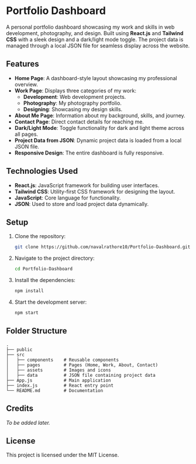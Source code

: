 
# Portfolio Dashboard

A personal portfolio dashboard showcasing my work and skills in web development, photography, and design. Built using **React.js** and **Tailwind CSS** with a sleek design and a dark/light mode toggle. The project data is managed through a local JSON file for seamless display across the website.

## Features

- **Home Page**: A dashboard-style layout showcasing my professional overview.
- **Work Page**: Displays three categories of my work:
  - **Development**: Web development projects.
  - **Photography**: My photography portfolio.
  - **Designing**: Showcasing my design skills.
- **About Me Page**: Information about my background, skills, and journey.
- **Contact Page**: Direct contact details for reaching me.
- **Dark/Light Mode**: Toggle functionality for dark and light theme across all pages.
- **Project Data from JSON**: Dynamic project data is loaded from a local JSON file.
- **Responsive Design**: The entire dashboard is fully responsive.

## Technologies Used

- **React.js**: JavaScript framework for building user interfaces.
- **Tailwind CSS**: Utility-first CSS framework for designing the layout.
- **JavaScript**: Core language for functionality.
- **JSON**: Used to store and load project data dynamically.

## Setup

1. Clone the repository:
   ```bash
   git clone https://github.com/navalrathore10/Portfolio-Dashboard.git
   ```
2. Navigate to the project directory:
   ```bash
   cd Portfolio-Dashboard
   ```
3. Install the dependencies:
   ```bash
   npm install
   ```
4. Start the development server:
   ```bash
   npm start
   ```

## Folder Structure

```plaintext
.
├── public
├── src
│   ├── components    # Reusable components
│   ├── pages         # Pages (Home, Work, About, Contact)
│   ├── assets        # Images and icons
│   ├── data          # JSON file containing project data
├── App.js            # Main application
├── index.js          # React entry point
└── README.md         # Documentation
```

## Credits

_To be added later._

## License

This project is licensed under the MIT License.
